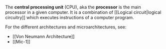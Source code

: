 The **central processing unit** (CPU), aka the **processor** is the main processor in a given computer. It is a combination of [[Logical circuit|logical circuitry]] which executes instructions of a computer program.

For the different architectures and microarchitectures, see:

- [[Von Neumann Architecture]]
- [[Mic-1]]